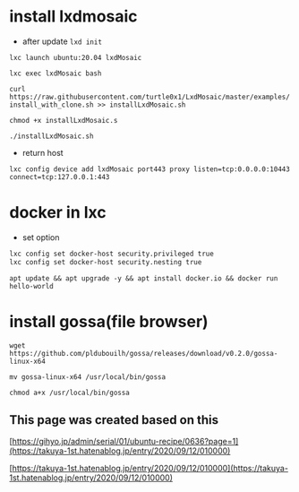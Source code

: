 # install lxdmosaic
- after update
```lxd init```

```lxc launch ubuntu:20.04 lxdMosaic```

```lxc exec lxdMosaic bash```

```curl https://raw.githubusercontent.com/turtle0x1/LxdMosaic/master/examples/install_with_clone.sh >> installLxdMosaic.sh```

```chmod +x installLxdMosaic.s```

```./installLxdMosaic.sh```

- return host

```lxc config device add lxdMosaic port443 proxy listen=tcp:0.0.0.0:10443 connect=tcp:127.0.0.1:443```

# docker in lxc
- set option
```bash
lxc config set docker-host security.privileged true
lxc config set docker-host security.nesting true
```

```apt update && apt upgrade -y && apt install docker.io && docker run hello-world```

# install gossa(file browser)
```wget https://github.com/pldubouilh/gossa/releases/download/v0.2.0/gossa-linux-x64```

```mv gossa-linux-x64 /usr/local/bin/gossa```

```chmod a+x /usr/local/bin/gossa```

## This page was created based on this
[https://gihyo.jp/admin/serial/01/ubuntu-recipe/0636?page=1](https://takuya-1st.hatenablog.jp/entry/2020/09/12/010000)

[https://takuya-1st.hatenablog.jp/entry/2020/09/12/010000](https://takuya-1st.hatenablog.jp/entry/2020/09/12/010000)
